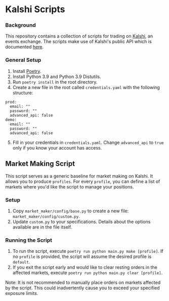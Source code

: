 # Kalshi Scripts

### Background

This repository contains a collection of scripts for trading on [Kalshi](https://kalshi.com), an events exchange. The scripts make use of Kalshi's public API which is documented [here](https://kalshi-public-docs.s3.amazonaws.com/KalshiAPI.html).

### General Setup

1. Install [Poetry](https://python-poetry.org/).
2. Install Python 3.9 and Python 3.9 Distutils.
3. Run `poetry install` in the root directory.
4. Create a new file in the root called `credentials.yaml` with the following structure:

```
prod:
  email: ""
  password: ""
  advanced_api: false
demo:
  email: ""
  password: ""
  advanced_api: false
```

5. Fill in your credentials in `credentials.yaml`. Change `advanced_api` to `true` only if you know your account has access.

## Market Making Script

This script serves as a generic baseline for market making on Kalshi. It allows you to produce `profiles`. For every `profile`, you can define a list of markets where you'd like the script to manage your positions.

### Setup

1. Copy `market_maker/config/base.py` to create a new file: `market_maker/config/custom.py`.
2. Update `custom.py` to your specifications. Details about the options available are in the file itself.

### Running the Script

1. To run the script, execute `poetry run python main.py make [profile]`. If no `profile` is provided, the script will assume the desired profile is `default`.
2. If you exit the script early and would like to clear resting orders in the affected markets, execute `poetry run python main.py clear [profile]`.

Note: It is not recommended to manually place orders on markets affected by the script. This could inadvertently cause you to exceed your specified exposure limits.
